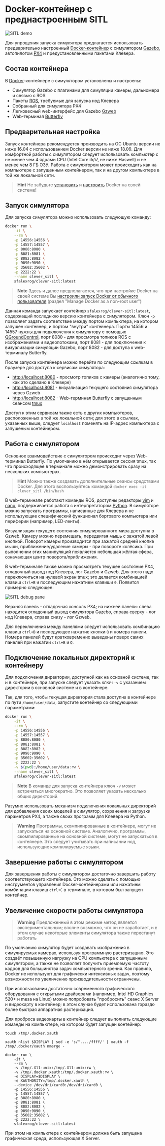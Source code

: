 # Docker-контейнер с преднастроенным SITL

![SITL demo](../assets/sitl_docker_demo.png)

Для упрощения запуска симулятора предлагается использовать предварительно настроенный [Docker-контейнер](https://hub.docker.com/r/sfalexrog/clever-sitl) с симулятором [Gazebo](http://gazebosim.org/), автопилотом [PX4](https://px4.io/) и предустановленными пакетами Клевера.

## Состав контейнера

В [Docker](https://docker.com/)-контейнере с симулятором установлены и настроены:

* Симулятор Gazebo с плагинами для симуляции камеры, дальномера и связью с ROS
* Пакеты [ROS](http://www.ros.org/), требуемые для запуска нод Клевера
* Собранный для симулятора PX4
* Легковесный web-интерфейс для Gazebo [Gzweb](http://gazebosim.org/gzweb.html)
* Web-терминал [Butterfly](http://paradoxxxzero.github.io/2014/02/28/butterfly.html)

## Предварительная настройка

Запуск контейнера рекомендуется производить на ОС Ubuntu версии не ниже 16.04 с использованием Docker версии не ниже 18.09. Для комфортной работы с симулятором следует использовать компьютер с не менее чем 4 ядрами CPU (Intel Core i5/i7, не ниже Haswell) и не менее чем 8 ГБ ОЗУ. Работа с симулятором может происходить как на компьютере с запущенным контейнером, так и на другом компьютере в той же локальной сети.

> **Hint** Не забудьте [установить](https://docs.docker.com/install/linux/docker-ce/ubuntu/) и [настроить](https://docs.docker.com/install/linux/linux-postinstall/) Docker на своей системе!

## Запуск симулятора

Для запуска симулятора можно использовать следующую команду:

```bash
docker run \
    -it \
    --rm \
    -p 14556:14556 \
    -p 14557:14557 \
    -p 8080:8080 \
    -p 8081:8081 \
    -p 8082:8082 \
    -p 9090:9090 \
    -p 35602:35602 \
    -p 2222:22 \
    --name clever_sitl \
    sfalexrog/clever-sitl:latest
```

> **Note** Здесь и далее предполагается, что при настройке Docker на своей системе Вы [настроили запуск Docker от обычного пользователя](https://docs.docker.com/install/linux/linux-postinstall/) (раздел "Manage Docker as a non-root user")

Данная команда запускает контейнер ```sfalexrog/clever-sitl:latest```, содержащий последнюю версию контейнера с симулятором. Ключ ```-p``` позволяет задать соответствие между портом компьютера, на котором запущен контейнер, и портом "внутри" контейнера. Порты 14556 и 14557 нужны для подключения к симулятору с помощью [QGroundControl](http://qgroundcontrol.com/), порт 8080 - для просмотра топиков ROS с изображениями и видеопотоками, порт 8081 - для подключения к визуализации симуляции Gazebo, порт 8082 - для доступа к web-терминалу Butterfly.

После запуска контейнера можно перейти по следующим ссылкам в браузере для доступа к сервисам симулятора:

* [http://localhost:8080](http://localhost:8080) - просмотр топиков с камеры (аналогично тому, как это сделано в Клевере)
* [http://localhost:8081](http://localhost:8081) - визуализация текущего состояния симулятора через Gzweb
* [http://localhost:8082](http://localhost:8082) - Web-терминал Butterfly с запущенным сеансом [tmux](https://github.com/tmux/tmux/wiki)

Доступ к этим сервисам также есть с других компьютеров, расположенных в той же локальной сети; для этого в ссылках, указанных выше, следует ```localhost``` поменять на IP-адрес компьютера с запущеным контейнером.

## Работа с симулятором

Основное взаимодействие с симулятором происходит через Web-терминал Butterfly. По умолчанию в нём открывается сессия tmux, так что происходящее в терминале можно демонстрировать сразу на нескольких компьютерах.

> **Hint** Можно также создавать дополнительные сеансы средствами Docker. Для этого воспользуйтесь командой ```docker exec -it clever_sitl /bin/bash```

В web-терминале работают команды ROS, доступны редакторы [vim](https://www.vim.org/) и [nano](https://www.nano-editor.org/), поддерживается работа с интерпретатором [Python](https://www.python.org/). В симуляторе можно запускать программы, написанные для Клевера и не использующие специфический функционал бортового компьютера или периферии (например, LED-ленты).

Визуализация текущего состояния симулированного мира доступна в Gzweb. Камеру можно перемещать, передвигая мышь с зажатой левой кнопкой. Поворот камеры производится при зажатой средней кнопке мыши, приближение/удаление камеры - при повороте колёсика. При выполнении этих манипуляций появляется небольшая жёлтая сфера, означающая центр поворота/приближения.

В web-терминале также можно просмотреть текущее состояние PX4, отладочный вывод нод Клевера, лог Gazebo и Gzweb. Для этого надо переключиться на нулевой экран tmux; это делается комбинацией клавиш ```ctrl+B``` и последующим нажатием клавиши ```0```. Появится примерно следующее:

![SITL debug pane](../assets/sitl_debug_pane.png)

Верхняя панель - отладочная консоль PX4; на нижней панели: слева находится отладочный вывод симулятора Gazebo, справа сверху - лог нод Клевера, справа снизу - лог Gzweb.

Для переключения между панелями следует использовать комбинацию клавиш ```ctrl+B``` и последующее нажатие кнопки ```Q``` и номера панели. Номера панелей будут кратковременно выведены поверх самих панелей при нажатии ```ctrl+B``` и ```Q```.

## Подключение локальных директорий к контейнеру

Для подключения директории, доступной как на основной системе, так и в контейнере, при запуске следует указать ключ ```-v``` с указанием директории в основной системе и в контейнере.

Так, для того, чтобы текущая директория стала доступна в контейнере по пути ```/home/user/data```, запустите контейнер со следующими параметрами:

```bash
docker run \
    -it \
    --rm \
    -p 14556:14556 \
    -p 14557:14557 \
    -p 8080:8080 \
    -p 8081:8081 \
    -p 8082:8082 \
    -p 9090:9090 \
    -p 35602:35602 \
    -p 2222:22 \
    -v $(pwd):/home/user/data:rw \
    --name clever_sitl \
    sfalexrog/clever-sitl:latest
```

> **Note** В команде для запуска контейнера ключ ```-v``` может встречаться многократно. Это позволяет указать несколько общих директорий.

Разумно использовать механизм подключения локальных директорий для добавления своих моделей в симулятор, сохранения и загрузки параметров PX4, а также своих программ для Клевера на Python.

> **Warning** Программы, скомпилированные в контейнере, могут не запускаться на основной системе. Аналогично, программы, скомпилированные на основной системе, могут не запускаться в контейнере. Это следует учитывать при написании нод, использующих компилируемые языки.

## Завершение работы с симулятором

Для завершения работы с симулятором достаточно завершить работу соответствующего контейнера. Это можно сделать с помощью инструментов управления Docker-контейнерами или нажатием комбинации клавиш ```ctrl+C``` в терминале, в котором был запущен контейнер.

## Увеличение скорости работы симулятора

> **Warning** Предложенный в этом режиме метод является экспериментальным; вполне возможно, что он не заработает, и в этом случае некоторые элементы симулятора также перестанут работать

По умолчанию симулятор будет создавать изображения в симулируемых камерах, используя программную растеризацию. Это создаёт повышенную нагрузку на CPU компьютера с запущенным симулятором, а также не позволяет получить приемлемую частоту кадров для большинства задач компьютерного зрения. Как правило, Docker не используют для графически интенсивных задач, поэтому возможности по увеличению производительности ограничены.

При использовании достаточно современного графического оборудования с открытыми драйверами (например, Intel HD Graphics 520+ и mesa на Linux) можно попробовать "пробросить" сеанс X Server и видеокарту в контейнер; в этом случае будет использована гораздо более быстрая аппаратная растеризация.

Для проброса видеокарты в контейнер следует выполнить следующие команды на компьютере, на котором будет запущен контейнер:

```
touch /tmp/.docker.xauth

xauth nlist $DISPLAY | sed -e 's/^..../ffff/' | xauth -f /tmp/.docker/xauth nmerge -

docker run \
    -it \
    --rm \
    -v /tmp/.X11-unix:/tmp/.X11-unix:rw \
    -v /tmp/.docker.xauth:/tmp/.docker.xauth:rw \
    -e DISPLAY=$DISPLAY \
    -e XAUTHORITY=/tmp/.docker.xauth \
    --device /dev/dri/card0:/dev/dri/card0 \
    -p 14556:14556 \
    -p 14557:14557 \
    -p 8080:8080 \
    -p 8081:8081 \
    -p 8082:8082 \
    -p 9090:9090 \
    -p 35602:35602 \
    -p 2222:22 \
    sfalexrog/clever-sitl:latest
```

При этом на компьютере с контейнером должна быть запущена графическая среда, использующая X Server.
